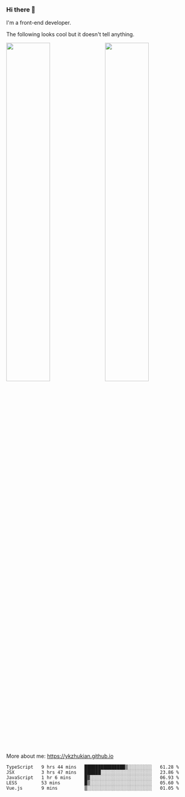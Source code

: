### Hi there 👋

I'm a front-end developer.

The following looks cool but it doesn't tell anything.

[<img align="right" width="48%" src="https://github-readme-stats.vercel.app/api?username=ykzhukian&show_icons=true&theme=dracula">](https://github.com/anuraghazra/github-readme-stats)

[<img width="48%" src="https://github-readme-stats.vercel.app/api/top-langs/?username=ykzhukian&layout=compact&theme=dracula">](https://github.com/anuraghazra/github-readme-stats)

More about me: 
https://ykzhukian.github.io

<!--START_SECTION:waka-->
```text
TypeScript   9 hrs 44 mins   ███████████████▒░░░░░░░░░   61.28 % 
JSX          3 hrs 47 mins   ██████░░░░░░░░░░░░░░░░░░░   23.86 % 
JavaScript   1 hr 6 mins     █▓░░░░░░░░░░░░░░░░░░░░░░░   06.93 % 
LESS         53 mins         █▒░░░░░░░░░░░░░░░░░░░░░░░   05.60 % 
Vue.js       9 mins          ▒░░░░░░░░░░░░░░░░░░░░░░░░   01.05 % 
```
<!--END_SECTION:waka-->
